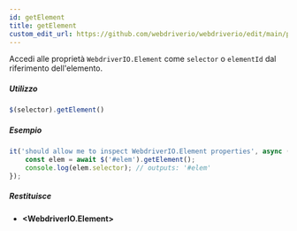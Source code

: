 ```yaml
---
id: getElement
title: getElement
custom_edit_url: https://github.com/webdriverio/webdriverio/edit/main/packages/webdriverio/src/commands/element/getElement.ts
---
```


Accedi alle proprietà `WebdriverIO.Element` come `selector` o `elementId` dal riferimento dell'elemento.

##### Utilizzo

```js
$(selector).getElement()
```

##### Esempio

```ts title="getElement.ts"
it('should allow me to inspect WebdriverIO.Element properties', async () => {
    const elem = await $('#elem').getElement();
    console.log(elem.selector); // outputs: '#elem'
});
```

##### Restituisce

- **&lt;WebdriverIO.Element&gt;**